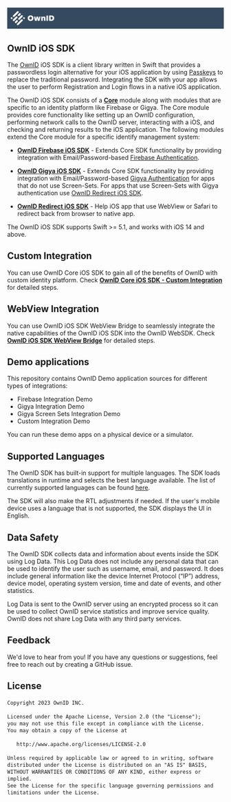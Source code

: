 ![OwnIDSDK](Docs/logo.svg)
## OwnID iOS SDK
 
The [OwnID](https://ownid.com/) iOS SDK is a client library written in Swift that provides a passwordless login alternative for your iOS application by using [Passkeys](https://www.passkeys.com/) to replace the traditional password. Integrating the SDK with your app allows the user to perform Registration and Login flows in a native iOS application.

The OwnID iOS SDK consists of a **[Core](Docs/sdk-core-doc.md)** module along with modules that are specific to an identity platform like Firebase or Gigya. The Core module provides core functionality like setting up an OwnID configuration, performing network calls to the OwnID server, interacting with a iOS, and checking and returning results to the iOS application. The following modules extend the Core module for a specific identify management system:
- **[OwnID Firebase iOS SDK](Docs/sdk-firebase-doc.md)** - Extends Core SDK functionality by providing integration with Email/Password-based [Firebase Authentication](https://firebase.google.com/docs/auth).

- **[OwnID Gigya iOS SDK](Docs/sdk-gigya-doc.md)** - Extends Core SDK functionality by providing integration with Email/Password-based [Gigya Authentication](https://github.com/SAP/gigya-swift-sdk) for apps that do not use Screen-Sets. For apps that use Screen-Sets with Gigya authentication use [OwnID Redirect iOS SDK](Docs/sdk-redirect-doc.md).

- **[OwnID Redirect iOS SDK](Docs/sdk-redirect-doc.md)** - Help iOS app that use WebView or Safari to redirect back from browser to native app.

The OwnID iOS SDK supports Swift >= 5.1, and works with iOS 14 and above.

## Custom Integration

You can use OwnID Core iOS SDK to gain all of the benefits of OwnID with custom identity platform. Check **[OwnID Core iOS SDK - Custom Integration](Docs/sdk-core-doc.md)** for detailed steps.

## WebView Integration

You can use OwnID iOS SDK WebView Bridge to seamlessly integrate the native capabilities of the OwnID iOS SDK into the OwnID WebSDK. Check **[OwnID iOS SDK WebView Bridge](Docs/sdk-webbridge-doc.md)** for detailed steps.

## Demo applications
This repository contains OwnID Demo application sources for different types of integrations:
- Firebase Integration Demo
- Gigya Integration Demo
- Gigya Screen Sets Integration Demo
- Custom Integration Demo

You can run these demo apps on a physical device or a simulator.

## Supported Languages
The OwnID SDK has built-in support for multiple languages. The SDK loads translations in runtime and selects the best language available. The list of currently supported languages can be found [here](https://i18n.prod.ownid.com/langs.json).

The SDK will also make the RTL adjustments if needed. If the user's mobile device uses a language that is not supported, the SDK displays the UI in English.

## Data Safety
The OwnID SDK collects data and information about events inside the SDK using Log Data. This Log Data does not include any personal data that can be used to identify the user such as username, email, and password. It does include general information like the device Internet Protocol (“IP”) address, device model, operating system version, time and date of events, and other statistics.

Log Data is sent to the OwnID server using an encrypted process so it can be used to collect OwnID service statistics and improve service quality. OwnID does not share Log Data with any third party services.

## Feedback
We'd love to hear from you! If you have any questions or suggestions, feel free to reach out by creating a GitHub issue.

## License

```
Copyright 2023 OwnID INC.

Licensed under the Apache License, Version 2.0 (the "License");
you may not use this file except in compliance with the License.
You may obtain a copy of the License at

   http://www.apache.org/licenses/LICENSE-2.0

Unless required by applicable law or agreed to in writing, software
distributed under the License is distributed on an "AS IS" BASIS,
WITHOUT WARRANTIES OR CONDITIONS OF ANY KIND, either express or implied.
See the License for the specific language governing permissions and
limitations under the License.

```
